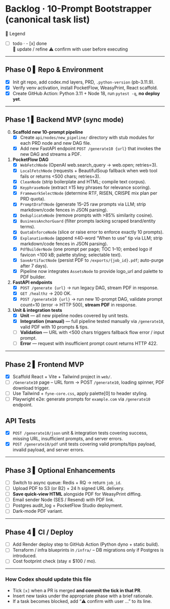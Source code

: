 # Backlog · 10-Prompt Bootstrapper  (canonical task list)

📝 Legend  
- [ ] todo  ·  - [x] done  
🔄 update / refine   ⚠️ confirm with user before executing

---

## Phase 0 ▍Repo & Environment

- [x] Init git repo, add codex.md layers, PRD, `.python-version` (pb-3.11.9).  
- [x] Verify venv activation, install PocketFlow, WeasyPrint, React scaffold.  
- [x] Create GitHub Action: Python 3.11 + Node 18, run `pytest -q`, **no deploy yet**.  

---

## Phase 1 ▍Backend MVP (sync mode)

0. **Scaffold new 10-prompt pipeline**
   - [x] Create `api/nodes/new_pipeline/` directory with stub modules for each PRD node and new DAG file.
   - [x] Add new FastAPI endpoint `POST /generate10 {url}` that invokes the new DAG and streams a PDF.
1. **PocketFlow DAG**  
   - [x] `WebFetchNode` (OpenAI web.search_query → web.open; retries=3).
   - [x] `LocalFetchNode` (requests + BeautifulSoup fallback when web tool fails or returns <500 chars; retries=3).
   - [x] `CleanNode` (strip boilerplate and HTML; compile text corpus).
   - [x] `KeyphraseNode` (extract ≥15 key phrases for relevance scoring).
   - [x] `FrameworkSelectNode` (determine RTF, RISEN, CRISPE mix plan per PRD quota).
   - [x] `PromptDraftNode` (generate 15–25 raw prompts via LLM; strip markdown/code fences in JSON parsing).
   - [x] `DeduplicateNode` (remove prompts with >85% similarity cosine).
   - [x] `BusinessAnchorGuard` (filter prompts lacking scraped brand/entity terms).
   - [x] `QuotaEnforceNode` (slice or raise error to enforce exactly 10 prompts).
   - [x] `ExplanationNode` (append ≤40-word “When to use” tip via LLM; strip markdown/code fences in JSON parsing).
   - [x] `PdfBuilderNode` (one prompt per page; TOC 1–10; embed logo if favicon <100 kB; palette styling; selectable text).
   - [x] `SaveArtifactNode` (persist PDF to `/exports/{job_id}.pdf`; auto-purge after 7 days).
   - [x] Pipeline now integrates `AssetsNode` to provide logo_url and palette to PDF builder.

2. **FastAPI endpoints**  
   - [x] `POST /generate {url}` → run legacy DAG, stream PDF in response.  
   - [x] `GET /healthz` → 200 OK.  
   - [x] `POST /generate10 {url}` → run new 10-prompt DAG, validate prompt count=10 (error → HTTP 500), **stream PDF** in response.  

3. **Unit & integration tests**  
   - [x] **Unit** — all new pipeline nodes covered by unit tests.
   - [x] **Integration (manual)** — full pipeline tested manually via `/generate10`, valid PDF with 10 prompts & tips.
   - [ ] **Validation** — URL with <500 chars triggers fallback flow error / input prompt.
   - [ ] **Error** — request with insufficient prompt count returns HTTP 422.

---

## Phase 2 ▍Frontend MVP

- [x] Scaffold React + Vite + Tailwind project in `web/`.
- [ ] `/Generate10` page – URL form → POST `/generate10`, loading spinner, PDF download trigger.
- [ ] Use Tailwind + `fyne-core.css`, apply palette[0] to header styling.
- [ ] Playwright e2e: generate prompts for `example.com` via `/generate10` endpoint.
  
## API Tests
- [x] `POST /generate10/json` unit & integration tests covering success, missing URL, insufficient prompts, and server errors.
- [x] `POST /generate10/pdf` unit tests covering valid prompts/tips payload, invalid payload, and server errors.

---

## Phase 3 ▍Optional Enhancements

- [ ] Switch to async queue: Redis + RQ → return `job_id`.  
- [ ] Upload PDF to S3 (or B2) + 24 h signed URL delivery.  
- [ ] **Save quick-view HTML** alongside PDF for WeasyPrint diffing.  
- [ ] Email sender Node (SES / Resend) with PDF link.  
- [ ] Postgres audit_log + PocketFlow Studio deployment.  
- [ ] Dark-mode PDF variant.

---

## Phase 4 ▍CI / Deploy

- [ ] Add Render deploy step to GitHub Action (Python dyno + static build).  
- [ ] Terraform / infra blueprints in `/infra/` – DB migrations only if Postgres is introduced.  
- [ ] Cost footprint check (stay ≤ $100 / mo).

---

### How Codex should update this file

* Tick `[x]` when a PR is merged **and commit the tick in that PR**.  
* Insert new tasks under the appropriate phase with a brief rationale.  
* If a task becomes blocked, add “⚠️ confirm with user …” to its line.
